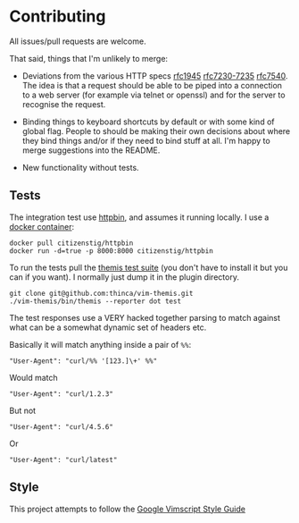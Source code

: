 Contributing
============

All issues/pull requests are welcome.

That said, things that I'm unlikely to merge:

* Deviations from the various HTTP specs
  [rfc1945](https://tools.ietf.org/html/rfc1945)
  [rfc7230-7235](https://tools.ietf.org/html/rfc7230)
  [rfc7540](https://tools.ietf.org/html/rfc7540).
  The idea is that a request should be able to be piped into a connection to a
  web server (for example via telnet or openssl) and for the server to
  recognise the request.

* Binding things to keyboard shortcuts by default or with some kind of global
  flag. People to should be making their own decisions about where they bind
  things and/or if they need to bind stuff at all. I'm happy to merge
  suggestions into the README.

* New functionality without tests.

Tests
-----

The integration test use [httpbin](https://httpbin.org/), and assumes it
running locally. I use a 
[docker container](https://github.com/citizen-stig/dockerhttpbin):

```
docker pull citizenstig/httpbin
docker run -d=true -p 8000:8000 citizenstig/httpbin
```

To run the tests pull the 
[themis test suite](https://github.com/thinca/vim-themis) 
(you don't have to install it but you can if you want). I normally just dump it
in the plugin directory.

```
git clone git@github.com:thinca/vim-themis.git
./vim-themis/bin/themis --reporter dot test
```

The test responses use a VERY hacked together parsing to match against what
can be a somewhat dynamic set of headers etc.

Basically it will match anything inside a pair of `%%`:


```
"User-Agent": "curl/%% '[123.]\+' %%"
```

Would match 

```
"User-Agent": "curl/1.2.3"
```

But not

```
"User-Agent": "curl/4.5.6"
```

Or

```
"User-Agent": "curl/latest"
```

Style
-----

This project attempts to follow the 
[Google Vimscript Style Guide](https://google.github.io/styleguide/vimscriptguide.xml)
